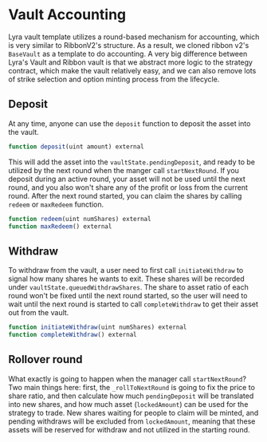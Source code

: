 # Vault Accounting

Lyra vault template utilizes a round-based mechanism for accounting, which is very similar to RibbonV2's structure. As a result, we cloned ribbon v2's `BaseVault` as a template to do accounting. A very big difference between Lyra's Vault and Ribbon vault is that we abstract more logic to the strategy contract, which make the vault relatively easy, and we can also remove lots of strike selection and option minting process from the lifecycle.

## Deposit

At any time, anyone can use the `deposit` function to deposit the asset into the vault.

```javascript
function deposit(uint amount) external
```

This will add the asset into the `vaultState.pendingDeposit`, and ready to be utilized by the next round when the manger call `startNextRound`. If you deposit during an active round, your asset will not be used until the next round, and you also won't share any of the profit or loss from the current round. After the next round started, you can claim the shares by calling `redeem` or `maxRedeem` function.
```javascript
function redeem(uint numShares) external
function maxRedeem() external
```

## Withdraw 

To withdraw from the vault, a user need to first call `initiateWithdraw` to signal how many shares he wants to exit. These shares will be recorded under `vaultState.queuedWithdrawShares`. The share to asset ratio of each round won't be fixed until the next round started, so the user will need to wait until the next round is started to call `completeWithdraw` to get their asset out from the vault.

```javascript
function initiateWithdraw(uint numShares) external
function completeWithdraw() external
```

## Rollover round
What exactly is going to happen when the manager call `startNextRound`? Two main things here: first, the `_rollToNextRound` is going to fix the price to share ratio, and then calculate how much `pendingDeposit` will be translated into new shares, and how much asset (`lockedAmount`) can be used for the strategy to trade. New shares waiting for people to claim will be minted, and pending withdraws will be excluded from `lockedAmount`, meaning that these assets will be reserved for withdraw and not utilized in the starting round.
